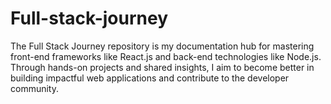 # Full-stack-journey
The Full Stack Journey repository is my documentation hub for mastering front-end frameworks like React.js and back-end technologies like Node.js. Through hands-on projects and shared insights, I aim to become better in building impactful web applications and contribute to the developer community.

